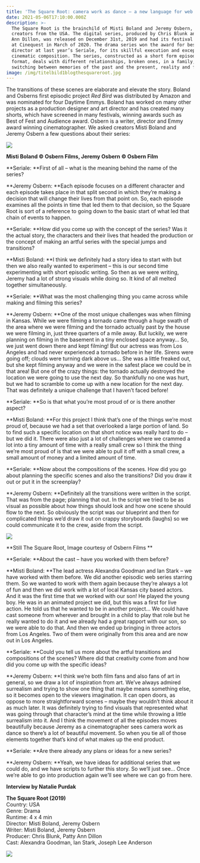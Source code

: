 ```yaml
---
title: 'The Square Root: camera work as dance – a new language for web series'
date: 2021-05-06T17:10:00.000Z
description: >-
  The Square Root is the brainchild of Misti Boland and Jeremy Osbern, two
  creators from the USA. The digital series, produced by Chris Blunk and Patty
  Ann Dillon, was released on December 31st, 2019 and had its festival premiere
  at Cinequest in March of 2020. The drama series won the award for best
  director at last year’s Seriale, for its skillful execution and exceptional
  cinematic composition. The series, constructed as a short form episodic
  format, deals with different relationships, broken ones, in a family,
  switching between memories of the past and the present, reality and fantasy. 
image: /img/titelbild1blogthesquareroot.jpg
---
```

The transitions of these scenes are elaborate and elevate the story. Boland and Osberns first episodic project _Red Bird_ was distributed by Amazon and was nominated for four Daytime Emmys. Boland has worked on many other projects as a production designer and art director and has created many shorts, which have screened in many festivals, winning awards such as Best of Fest and Audience award. Osbern is a writer, director and Emmy award winning cinematographer. We asked creators Misti Boland and Jeremy Osbern a few questions about their series: 

![](/img/bild2blogthesquarerootjeremymisti.jpg)

**Misti Boland © Osbern Films,		Jeremy Osbern © Osbern Film**

**Seriale: **First of all – what is the meaning behind the name of the series?

**Jeremy Osbern: **Each episode focuses on a different character and each episode takes place in that split second in which they’re making a decision that will change their lives from that point on. So, each episode examines all the points in time that led them to that decision, so the Square Root is sort of a reference to going down to the basic start of what led that chain of events to happen.

**Seriale: **How did you come up with the concept of the series? Was it the actual story, the characters and their lives that headed the production or the concept of making an artful series with the special jumps and transitions?

**Misti Boland: **I think we definitely had a story idea to start with but then we also really wanted to experiment – this is our second time experimenting with short episodic writing. So then as we were writing, Jeremy had a lot of strong visuals while doing so. It kind of all melted together simultaneously. 

**Seriale: **What was the most challenging thing you came across while making and filming this series?

**Jeremy Osbern: **One of the most unique challenges was when filming in Kansas. While we were filming a tornado came through a huge swath of the area where we were filming and the tornado actually past by the house we were filming in, just three quarters of a mile away. But luckily, we were planning on filming in the basement in a tiny enclosed space anyway… So, we just went down there and kept filming! But our actress was from Los Angeles and had never experienced a tornado before in her life. Sirens were going off; clouds were turning dark above us… She was a little freaked out, but she kept filming anyway and we were in the safest place we could be in that area! But one of the crazy things: the tornado actually destroyed the location we were going to use the next day. So thankfully no one was hurt, but we had to scramble to come up with a new location for the next day. That was definitely a unique challenge that I haven’t faced before!

**Seriale: **So is that what you’re most proud of or is there another aspect?

**Misti Boland: **For this project I think that’s one of the things we’re most proud of, because we had a set that overlooked a large portion of land. So to find such a specific location on that short notice was really hard to do – but we did it. There were also just a lot of challenges where we crammed a lot into a tiny amount of time with a really small crew so I think the thing we’re most proud of is that we were able to pull it off with a small crew, a small amount of money and a limited amount of time.

**Seriale: **Now about the compositions of the scenes. How did you go about planning the specific scenes and also the transitions? Did you draw it out or put it in the screenplay?

**Jeremy Osbern: **Definitely all the transitions were written in the script. That was from the page; planning that out. In the script we tried to be as visual as possible about how things should look and how one scene should flow to the next. So obviously the script was our blueprint and then for complicated things we’d draw it out on crappy storyboards (laughs) so we could communicate it to the crew, aside from the script. 

![](/img/bild3blogthesquarerootjeremyosbernstill.jpg)

**Still The Square Root, Image courtesy of Osbern Films **

**Seriale: **About the cast – have you worked with them before?

**Misti Boland: **The lead actress Alexandra Goodman and Ian Stark – we have worked with them before. We did another episodic web series starring them. So we wanted to work with them again because they’re always a lot of fun and then we did work with a lot of local Kansas city based actors. And it was the first time that we worked with our son! He played the young boy. He was in an animated project we did, but this was a first for live action. He told us that he wanted to be in another project... We could have cast someone from wherever and brought in a child to play that role but he really wanted to do it and we already had a great rapport with our son, so we were able to do that. And then we ended up bringing in three actors from Los Angeles. Two of them were originally from this area and are now out in Los Angeles. 

**Seriale: **Could you tell us more about the artful transitions and compositions of the scenes? Where did that creativity come from and how did you come up with the specific ideas?

**Jeremy Osbern: **I think we’re both film fans and also fans of art in general, so we draw a lot of inspiration from art. We’ve always admired surrealism and trying to show one thing that maybe means something else, so it becomes open to the viewers imagination. It can open doors, as oppose to more straightforward scenes – maybe they wouldn’t think about it as much later. It was definitely trying to find visuals that represented what was going through that character’s mind at the time while throwing a little surrealism into it. And I think the movement of all the episodes moves beautifully because Jeremy as a cinematographer sees camera work as dance so there’s a lot of beautiful movement. So when you tie all of those elements together that’s kind of what makes up the end product. 

**Seriale: **Are there already any plans or ideas for a new series?

**Jeremy Osbern: **Yeah, we have ideas for additional series that we could do, and we have scripts to further this story. So we’ll just see… Once we’re able to go into production again we’ll see where we can go from here. 

**Interview by Natalie Purdak**

**The Square Root (2019)**\
Country: USA\
Genre: Drama\
Runtime: 4 x 4 min\
Director: Misti Boland, Jeremy Osbern\
Writer: Misti Boland, Jeremy Osbern\
Producer: Chris Blunk, Patty Ann Dillon\
Cast: Alexandra Goodman, Ian Stark, Joseph Lee Anderson

![](/img/bild4blogthesquarerootlogo.jpg)
